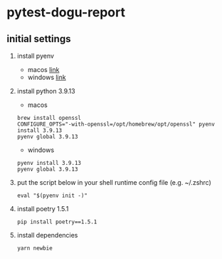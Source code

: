 # pytest-dogu-report

## initial settings

1. install pyenv

   - macos [link](https://github.com/pyenv/pyenv#homebrew-in-macos)
   - windows [link](https://github.com/pyenv-win/pyenv-win/blob/master/docs/installation.md#installation)

2. install python 3.9.13

   - macos

   ```shell
   brew install openssl
   CONFIGURE_OPTS="-with-openssl=/opt/homebrew/opt/openssl" pyenv install 3.9.13
   pyenv global 3.9.13
   ```

   - windows

   ```shell
   pyenv install 3.9.13
   pyenv global 3.9.13
   ```

3. put the script below in your shell runtime config file (e.g. ~/.zshrc)

   ```shell
   eval "$(pyenv init -)"
   ```

4. install poetry 1.5.1

   ```shell
   pip install poetry==1.5.1
   ```

5. install dependencies

   ```shell
   yarn newbie
   ```
